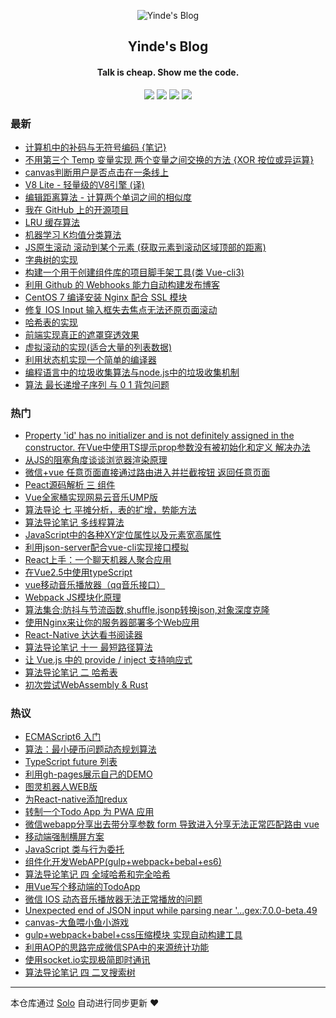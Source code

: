 <p align="center"><img alt="Yinde's  Blog" src="https://avatars1.githubusercontent.com/u/23502338?v=4"></p><h2 align="center">
Yinde's  Blog
</h2>

<h4 align="center">Talk is cheap. Show me the code.</h4>
<p align="center"><a title="Yinde's  Blog" target="_blank" href="https://github.com/zhangzhengyi12/solo-blog"><img src="https://img.shields.io/github/last-commit/zhangzhengyi12/solo-blog.svg?style=flat-square&color=FF9900"></a>
<a title="GitHub repo size in bytes" target="_blank" href="https://github.com/zhangzhengyi12/solo-blog"><img src="https://img.shields.io/github/repo-size/zhangzhengyi12/solo-blog.svg?style=flat-square"></a>
<a title="Solo Version" target="_blank" href="https://github.com/b3log/solo/releases"><img src="https://img.shields.io/badge/solo-3.6.4-f1e05a.svg?style=flat-square&color=blueviolet"></a>
<a title="Hits" target="_blank" href="https://github.com/b3log/hits"><img src="https://hits.b3log.org/zhangzhengyi12/solo-blog.svg"></a></p>

### 最新

* [计算机中的补码与无符号编码 {笔记}](https://blog.yinode.tech/articles/2019/10/31/1572534057585.html)
* [不用第三个 Temp 变量实现 两个变量之间交换的方法 {XOR 按位或异运算}](https://blog.yinode.tech/articles/2019/10/31/1572505987718.html)
* [canvas判断用户是否点击在一条线上](https://blog.yinode.tech/articles/2019/10/02/1570005180369.html)
* [V8 Lite - 轻量级的V8引擎 (译)](https://blog.yinode.tech/articles/2019/09/13/1568377457515.html)
* [编辑距离算法 - 计算两个单词之间的相似度](https://blog.yinode.tech/articles/2019/09/10/1568087483677.html)
* [我在 GitHub 上的开源项目](https://blog.yinode.tech/my-github-repos)
* [LRU 缓存算法 ](https://blog.yinode.tech/articles/2019/09/06/1567751007304.html)
* [机器学习 K均值分类算法](https://blog.yinode.tech/articles/2019/09/06/1567750946865.html)
* [JS原生滚动 滚动到某个元素 (获取元素到滚动区域顶部的距离)](https://blog.yinode.tech/articles/2019/09/06/1567749034413.html)
* [字典树的实现](https://blog.yinode.tech/articles/2019/08/09/1567739709922.html)
* [构建一个用于创建组件库的项目脚手架工具(类 Vue-cli3)](https://blog.yinode.tech/articles/2019/07/09/1567739718744.html)
* [利用 Github 的 Webhooks 能力自动构建发布博客](https://blog.yinode.tech/articles/2019/06/24/1567739722748.html)
* [CentOS 7 编译安装 Nginx 配合 SSL 模块](https://blog.yinode.tech/articles/2019/06/20/1567739721086.html)
* [修复 IOS Input 输入框失去焦点无法还原页面滚动](https://blog.yinode.tech/articles/2019/06/13/1567739688277.html)
* [哈希表的实现](https://blog.yinode.tech/articles/2019/04/21/1567739698258.html)
* [前端实现真正的遮罩穿透效果](https://blog.yinode.tech/articles/2019/04/14/1567739716985.html)
* [虚拟滚动的实现(适合大量的列表数据)](https://blog.yinode.tech/articles/2019/04/08/1567739693051.html)
* [利用状态机实现一个简单的编译器](https://blog.yinode.tech/articles/2019/03/31/1567739711055.html)
* [编程语言中的垃圾收集算法与node.js中的垃圾收集机制](https://blog.yinode.tech/articles/2019/03/21/1567739698612.html)
* [算法 最长递增子序列 与 0 1 背包问题](https://blog.yinode.tech/articles/2019/03/09/1567739712780.html)

### 热门

* [Property 'id' has no initializer and is not definitely assigned in the constructor. 在Vue中使用TS提示prop参数没有被初始化和定义 解决办法](https://blog.yinode.tech/articles/2018/03/26/1567739714518.html)
* [从JS的阻塞角度谈谈浏览器渲染原理](https://blog.yinode.tech/articles/2019/01/30/1567739691731.html)
* [微信+vue 任意页面直接通过路由进入并拦截按钮  返回任意页面](https://blog.yinode.tech/articles/2018/10/30/1567739707176.html)
* [Peact源码解析 三 组件](https://blog.yinode.tech/articles/2018/01/01/1567739717405.html)
* [Vue全家桶实现网易云音乐UMP版](https://blog.yinode.tech/articles/2018/02/18/1567739717702.html)
* [算法导论 七 平摊分析，表的扩增，势能方法](https://blog.yinode.tech/articles/2018/07/21/1567739689807.html)
* [算法导论笔记 多线程算法](https://blog.yinode.tech/articles/2018/09/28/1567739705579.html)
* [JavaScript中的各种XY定位属性以及元素宽高属性](https://blog.yinode.tech/articles/2019/01/21/1567739719667.html)
* [利用json-server配合vue-cli实现接口模拟](https://blog.yinode.tech/articles/2017/08/13/1567739707620.html)
* [React上手：一个聊天机器人聚合应用](https://blog.yinode.tech/articles/2017/12/25/1567739708009.html)
* [在Vue2.5中使用typeScript](https://blog.yinode.tech/articles/2018/01/10/1567739703353.html)
* [vue移动音乐播放器（qq音乐接口）](https://blog.yinode.tech/articles/2017/12/16/1567739696472.html)
* [Webpack JS模块化原理](https://blog.yinode.tech/articles/2019/03/01/1567739702120.html)
* [算法集合:防抖与节流函数,shuffle,jsonp转换json,对象深度克隆](https://blog.yinode.tech/articles/2017/11/24/1567739713914.html)
* [使用Nginx来让你的服务器部署多个Web应用](https://blog.yinode.tech/articles/2018/05/17/1567739699293.html)
* [React-Native 达达看书阅读器](https://blog.yinode.tech/articles/2018/03/06/1567739697269.html)
* [算法导论笔记 十一 最短路径算法](https://blog.yinode.tech/articles/2018/08/31/1567739713632.html)
* [让 Vue.js 中的 provide / inject 支持响应式](https://blog.yinode.tech/articles/2019/01/11/1567739700459.html)
* [算法导论笔记 二 哈希表](https://blog.yinode.tech/articles/2018/06/18/1567739710701.html)
* [初次尝试WebAssembly & Rust](https://blog.yinode.tech/articles/2019/01/09/1567739722410.html)

### 热议

* [ECMAScript6 入门](https://blog.yinode.tech/articles/2017/06/15/1567739685724.html)
* [算法：最小硬币问题动态规划算法](https://blog.yinode.tech/articles/2018/10/12/1567739686332.html)
* [TypeScript future 列表](https://blog.yinode.tech/articles/2018/01/05/1567739686890.html)
* [利用gh-pages展示自己的DEMO](https://blog.yinode.tech/articles/2017/06/15/1567739687435.html)
* [图灵机器人WEB版](https://blog.yinode.tech/articles/2017/08/02/1567739687947.html)
* [为React-native添加redux](https://blog.yinode.tech/articles/2018/02/26/1567739688783.html)
* [转制一个Todo App 为 PWA 应用](https://blog.yinode.tech/articles/2018/01/10/1567739689324.html)
* [微信webapp分享出去带分享参数 form 导致进入分享无法正常匹配路由 vue](https://blog.yinode.tech/articles/2018/10/02/1567739690259.html)
* [移动端强制横屏方案](https://blog.yinode.tech/articles/2019/01/25/1567739690533.html)
* [JavaScript 类与行为委托](https://blog.yinode.tech/articles/2017/06/14/1567739690783.html)
* [组件化开发WebAPP(gulp+webpack+bebal+es6)](https://blog.yinode.tech/articles/2017/07/08/1567739691232.html)
* [算法导论笔记 四 全域哈希和完全哈希](https://blog.yinode.tech/articles/2018/06/20/1567739692223.html)
* [用Vue写个移动端的TodoApp](https://blog.yinode.tech/articles/2017/08/28/1567739692571.html)
* [微信 IOS 动态音乐播放器无法正常播放的问题](https://blog.yinode.tech/articles/2018/10/14/1567739693359.html)
* [Unexpected end of JSON input while parsing near '...gex:7.0.0-beta.49](https://blog.yinode.tech/articles/2018/06/25/1567739693869.html)
* [canvas-大鱼喂小鱼小游戏](https://blog.yinode.tech/articles/2017/12/16/1567739694071.html)
* [gulp+webpack+babel+css压缩模块 实现自动构建工具](https://blog.yinode.tech/articles/2017/07/04/1567739694478.html)
* [利用AOP的思路完成微信SPA中的来源统计功能](https://blog.yinode.tech/articles/2018/11/16/1567739694840.html)
* [使用socket.io实现极简即时通讯](https://blog.yinode.tech/articles/2017/09/02/1567739695298.html)
* [算法导论笔记 四 二叉搜索树](https://blog.yinode.tech/articles/2018/06/23/1567739695690.html)

---

本仓库通过 [Solo](https://github.com/b3log/solo) 自动进行同步更新 ❤️ 